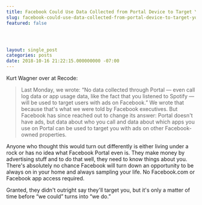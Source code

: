 ```yaml
---
title: Facebook Could Use Data Collected from Portal Device to Target You with Ads
slug: facebook-could-use-data-collected-from-portal-device-to-target-you-with-ads
featured: false




layout: single_post
categories: posts
date: 2018-10-16 21:22:15.000000000 -07:00
---
```


Kurt Wagner over at Recode:

>  Last Monday, we wrote: “No data collected through Portal — even call log data or app usage data, like the fact that you listened to Spotify — will be used to target users with ads on Facebook.”
> We wrote that because that's what we were told by Facebook executives.
> But Facebook has since reached out to change its answer: Portal doesn't have ads, but data about who you call and data about which apps you use on Portal can be used to target you with ads on other Facebook-owned properties.

Anyone who thought this would turn out differently is either living under a rock or has no idea what Facebook Portal even is. They make money by advertising stuff and to do that well, they need to know things about you. There's absolutely no chance Facebook will turn down an opportunity to be always on in your home and always sampling your life. No Facebook.com or Facebook app access required.

Granted, they didn't outright say they'll target you, but it's only a matter of time before “we could” turns into “we do.”

